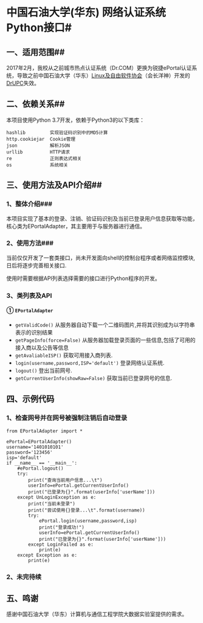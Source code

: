 # 中国石油大学(华东) 网络认证系统Python接口#
## 一、适用范围##
2017年2月，我校从之前城市热点认证系统（Dr.COM）更换为锐捷ePortal认证系统，导致之前中国石油大学（华东）[Linux及自由软件协会](https://github.com/upclinux)（会长洋神）开发的[DrUPC](https://github.com/upclinux/DrUPC)失效。
## 二、依赖关系##
本项目使用Python 3.7开发，依赖于Python3的以下类库：
```
hashlib         实现验证码识别中的MD5计算
http.cookiejar  Cookie管理
json            解析JSON
urllib          HTTP请求
re              正则表达式相关
os              系统相关
```
## 三、使用方法及API介绍##
### 1、整体介绍###
本项目实现了基本的登录、注销、验证码识别及当前已登录用户信息获取等功能，核心类为EPortalAdapter，其主要用于与服务器进行通信。
### 2、使用方法###
当前仅仅开发了一套类接口，尚未开发面向shell的控制台程序或者网络监控模块,日后将逐步完善相关接口.

使用时需要根据API列表选择需要的接口进行Python程序的开发。
### 3、类列表及API
#### ① `EPortalAdapter`
* `getValidCode()`
从服务器自动下载一个二维码图片,并将其识别成为以字符串表示的识别结果
* `getPageInfo(force=False)`
从服务器加载登录页面的一些信息,包括了可用的接入商以及公告等信息
* `getAvaliableISP()`
获取可用接入商列表.
* `login(username,password,ISP='default')`
登录网络认证系统.
* `logout()`
登出当前网号.
* `getCurrentUserInfo(showRaw=False)`
获取当前已登录网号的信息.
## 四、示例代码
### 1、检查网号并在网号被强制注销后自动登录
```
from EPortalAdapter import *

ePortal=EPortalAdapter()
username='1401010101'
password='123456'
isp='default'
if __name__ == '__main__':
    #ePortal.logout()
    try:
        print("查询当前用户信息...\t")
        userInfo=ePortal.getCurrentUserInfo()
        print("已登录为{}".format(userInfo['userName']))
    except UnLoginException as e:
        print("当前未登录")
        print("尝试使用{}登录...\t".format(username))
        try:
            ePortal.login(username,password,isp)
            print("登录成功!")
            userInfo=ePortal.getCurrentUserInfo()
            print("已登录为{}".format(userInfo['userName']))
        except LoginFailed as e:
            print(e)
    except Exception as e:
        print(e)
```
### 2、未完待续
## 五、鸣谢
感谢中国石油大学（华东）计算机与通信工程学院大数据实验室提供的需求。

